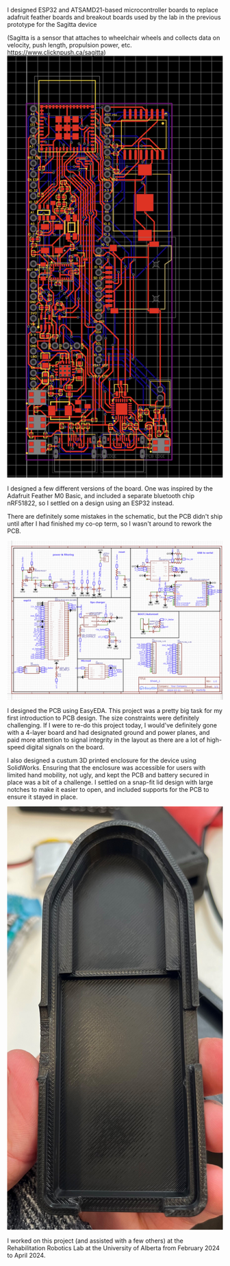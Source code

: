 I designed ESP32 and ATSAMD21-based microcontroller boards to replace adafruit feather boards and breakout boards used by the lab in the previous prototype for the Sagitta device 

(Sagitta is a sensor that attaches to wheelchair wheels and collects data on velocity, push length, propulsion power, etc. https://www.clicknpush.ca/sagitta)
<img src="assets/images/sagitta_layout.png" alt="image of PCB layout">

I designed a few different versions of the board. One was inspired by the Adafruit Feather M0 Basic, and included a separate bluetooth chip nRF51822, so I settled on a design using an ESP32 instead. 

There are definitely some mistakes in the schematic, but the PCB didn't ship until after I had finished my co-op term, so I wasn't around to rework the PCB. 

<img src="assets/images/sagitta_schematic.png" alt="image of one of the schematics">

I designed the PCB using EasyEDA. This project was a pretty big task for my first introduction to PCB design. The size constraints were definitely challenging. If I were to re-do this project today, I would've definitely gone with a 4-layer board and had designated ground and power planes, and paid more attention to signal integrity in the layout as there are a lot of high-speed digital signals on the board. 

I also designed a custum 3D printed enclosure for the device using SolidWorks. Ensuring that the enclosure was accessible for users with limited hand mobility, not ugly, and kept the PCB and battery secured in place was a bit of a challenge. I settled on a snap-fit lid design with large notches to make it easier to open, and included supports for the PCB to ensure it stayed in place. 

<img src="assets/images/sagitta_case.jpg" alt="image of case">

I worked on this project (and assisted with a few others) at the Rehabilitation Robotics Lab at the University of Alberta from February 2024 to April 2024. 
